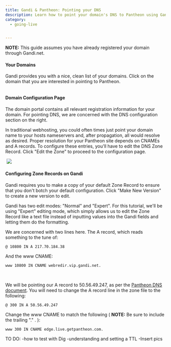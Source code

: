 ```yaml
---
title: Gandi & Pantheon: Pointing your DNS
description: Learn how to point your domain's DNS to Pantheon using Gandi.
category:
  - going-live


---
```


 **NOTE:** This guide assumes you have already registered your domain through Gandi.net.
#### Your Domains

Gandi provides you with a nice, clean list of your domains. Click on the domain that you are interested in pointing to Pantheon.

 ![]()
#### Domain Configuration Page

The domain portal contains all relevant registration information for your domain. For pointing DNS, we are concerned with the DNS configuration section on the right.

In traditional webhosting, you could often times just point your domain name to your hosts nameservers and, after propagation, all would resolve as desired. Proper resolution for your Pantheon site depends on CNAMEs and A records. To configure these entries, you'll have to edit the DNS Zone Record. Click "Edit the Zone" to proceed to the configuration page.

 ![]() ![](https://pantheon-systems.desk.com/customer/portal/attachments/198816)​
#### Configuring Zone Records on Gandi

Gandi requires you to make a copy of your default Zone Record to ensure that you don't botch your default configuration. Click "Make New Version" to create a new version to edit.

Gandi has two edit modes: "Normal" and "Expert". For this tutorial, we'll be using "Expert" editing mode, which simply allows us to edit the Zone Record like a text file instead of inputting values into the Gandi fields and letting them do the formatting.

We are concerned with two lines here. The A record, which reads something to the tune of:

    @ 10800 IN A 217.70.184.38

And the www CNAME:

    www 10800 IN CNAME webredir.vip.gandi.net.

 

We will be pointing our A record to 50.56.49.247, as per the [Pantheon DNS document](/documentation/running-drupal/going-live-and-launching-your-site/#updating-DNS). You will need to change the A record line in the zone file to the following:

    @ 300 IN A 50.56.49.247

Change the www CNAME to match the following ( **NOTE:** Be sure to include the trailing "." . ):

    www 300 IN CNAME edge.live.getpantheon.com.

TO DO: -how to test with Dig -understanding and setting a TTL -Insert pics
